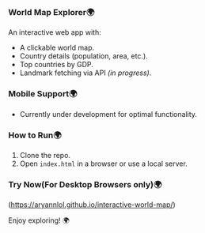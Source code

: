 ### World Map Explorer🌍  
An interactive web app with:  
- A clickable world map.  
- Country details (population, area, etc.).  
- Top countries by GDP.  
- Landmark fetching via API *(in progress)*.  

### Mobile Support🌍
- Currently under development for optimal functionality.  

### How to Run🌍  
1. Clone the repo.  
2. Open `index.html` in a browser or use a local server.  

### Try Now(For Desktop Browsers only)🌍
(https://aryannlol.github.io/interactive-world-map/)  

Enjoy exploring! 🌍
